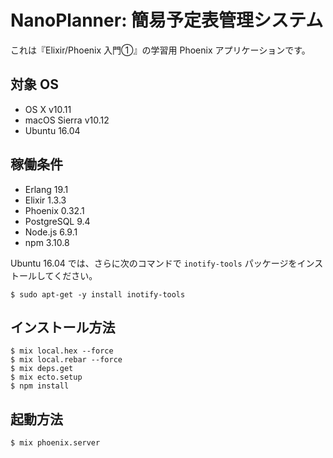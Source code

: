 # NanoPlanner: 簡易予定表管理システム

これは『Elixir/Phoenix 入門①』の学習用 Phoenix アプリケーションです。

## 対象 OS

* OS X v10.11
* macOS Sierra v10.12
* Ubuntu 16.04

## 稼働条件

* Erlang 19.1
* Elixir 1.3.3
* Phoenix 0.32.1
* PostgreSQL 9.4
* Node.js 6.9.1
* npm 3.10.8

Ubuntu 16.04 では、さらに次のコマンドで `inotify-tools` パッケージをインストールしてください。

```text
$ sudo apt-get -y install inotify-tools
```

## インストール方法

```text
$ mix local.hex --force
$ mix local.rebar --force
$ mix deps.get
$ mix ecto.setup
$ npm install
```

## 起動方法

```text
$ mix phoenix.server
```
